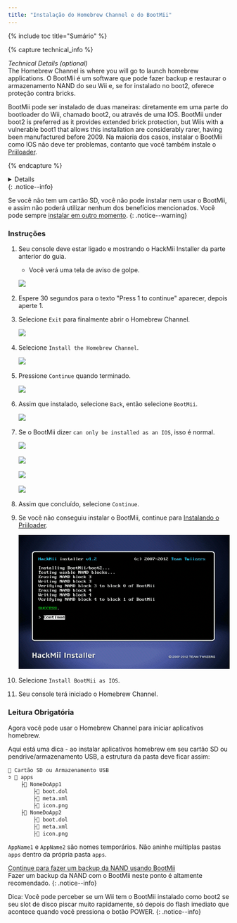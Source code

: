 ```yaml
---
title: "Instalação do Homebrew Channel e do BootMii"
---
```


{% include toc title="Sumário" %}

{% capture technical_info %}
<summary><em>Technical Details (optional)</em></summary>
The Homebrew Channel is where you will go to launch homebrew applications. O BootMii é um software que pode fazer backup e restaurar o armazenamento NAND do seu Wii e, se for instalado no boot2, oferece proteção contra bricks.

BootMii pode ser instalado de duas maneiras: diretamente em uma parte do bootloader do Wii, chamado boot2, ou através de uma IOS. BootMii under boot2 is preferred as it provides extended brick protection, but Wiis with a vulnerable boot1 that allows this installation are considerably rarer, having been manufactured before 2009. Na maioria dos casos, instalar o BootMii como IOS não deve ter problemas, contanto que você também instale o [Priiloader](priiloader).

{% endcapture %}
<details>{{ technical_info | markdownify }}</details>
{: .notice--info}

Se você não tem um cartão SD, você não pode instalar nem usar o BootMii, e assim não poderá utilizar nenhum dos benefícios mencionados. Você pode sempre [instalar em outro momento](hackmii).
{: .notice--warning}

### Instruções

1. Seu console deve estar ligado e mostrando o HackMii Installer da parte anterior do guia.
    + Você verá uma tela de aviso de golpe.

    ![](/images/hackmii/scam.png)

1. Espere 30 segundos para o texto "Press 1 to continue" aparecer, depois aperte 1.
1. Selecione `Exit` para finalmente abrir o Homebrew Channel.

    ![](/images/hackmii/test_results.png)

1. Selecione `Install the Homebrew Channel`.

    ![](/images/hackmii/hbc_install.png)

1. Pressione `Continue` quando terminado.

    ![](/images/hackmii/hbc_install_ok.png)

1. Assim que instalado, selecione `Back`, então selecione `BootMii`.

    ![](/images/hackmii/bootmii_install.png)

1. Se o BootMii dizer `can only be installed as an IOS`, isso é normal.

    ![](/images/hackmii/bootmii_install1.png)

    ![](/images/hackmii/bootmii_install2.png)

    ![](/images/hackmii/bootmii_install3.png)

    ![](/images/hackmii/bootmii_install_ok.png)

1. Assim que concluído, selecione `Continue`.
1. Se você não conseguiu instalar o BootMii, continue para [Instalando o Priiloader](priiloader).

    ![](/images/hackmii/bootmii_install4.png)

1. Selecione `Install BootMii as IOS`.
1. Seu console terá iniciado o Homebrew Channel.

### Leitura Obrigatória

Agora você pode usar o Homebrew Channel para iniciar aplicativos homebrew.

Aqui está uma dica - ao instalar aplicativos homebrew em seu cartão SD ou pendrive/armazenamento USB, a estrutura da pasta deve ficar assim:

```
💾 Cartão SD ou Armazenamento USB
➲ 📁 apps
    ├📁 NomeDoApp1
        ├📄 boot.dol
        ├📄 meta.xml
        ├📄 icon.png
    ├📁 NomeDoApp2
        ├📄 boot.dol
        ├📄 meta.xml
        ├📄 icon.png
```

`AppName1` e `AppName2` são nomes temporários. Não aninhe múltiplas pastas `apps` dentro da própria pasta `apps`.

[Continue para fazer um backup da NAND usando BootMii](bootmii)<br> Fazer um backup da NAND com o BootMii neste ponto é altamente recomendado.
{: .notice--info}

Dica: Você pode perceber se um Wii tem o BootMii instalado como boot2 se seu slot de disco piscar muito rapidamente, só depois do flash imediato que acontece quando você pressiona o botão POWER.
{: .notice--info}
